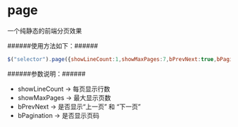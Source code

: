 # page

一个纯静态的前端分页效果


######使用方法如下：######
```js 
$("selector").page({showLineCount:1,showMaxPages:7,bPrevNext:true,bPagination:true});
```

######参数说明：######
- showLineCount -> 每页显示行数
- showMaxPages -> 最大显示页数
- bPrevNext -> 是否显示“上一页” 和 “下一页”
- bPagination -> 是否显示页码
